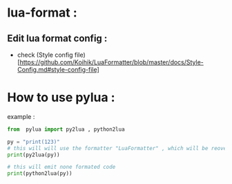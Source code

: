 # lua-format : 
## Edit lua format config  : 
*	check (Style config file)[https://github.com/Koihik/LuaFormatter/blob/master/docs/Style-Config.md#style-config-file]



# How to use pylua : 
example : 
```python 
from  pylua import py2lua , python2lua

py = "print(123)"
# this will will use the formatter "LuaFormatter" , which will be reoved in the future versions  
print(py2lua(py))

# this will emit none formated code
print(python2lua(py))




```
